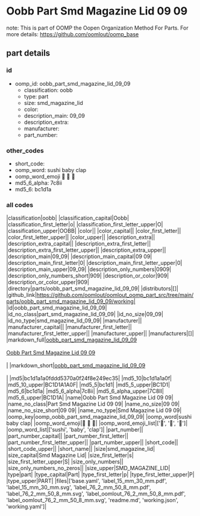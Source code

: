 # Oobb Part Smd Magazine Lid 09 09  

note: This is part of OOMP the Oopen Organization Method For Parts. For more details: https://github.com/oomlout/oomp_base

##  part details





### id
* oomp_id: oobb_part_smd_magazine_lid_09_09
  * classification: oobb
  * type: part
  * size: smd_magazine_lid
  * color: 
  * description_main: 09_09
  * description_extra: 
  * manufacturer: 
  * part_number: 

### other_codes
* short_code: 
* oomp_word: sushi baby clap
* oomp_word_emoji :sushi: :baby: :clap:
* md5_6_alpha: 7c8ii
* md5_6: bc1d1a

### all codes 
|classification|oobb|
|classification_capital|Oobb|
|classification_first_letter|o|
|classification_first_letter_upper|O|
|classification_upper|OOBB|
|color||
|color_capital||
|color_first_letter||
|color_first_letter_upper||
|color_upper||
|description_extra||
|description_extra_capital||
|description_extra_first_letter||
|description_extra_first_letter_upper||
|description_extra_upper||
|description_main|09_09|
|description_main_capital|09 09|
|description_main_first_letter|0|
|description_main_first_letter_upper|0|
|description_main_upper|09_09|
|description_only_numbers|0909|
|description_only_numbers_short|909|
|description_or_color|909|
|description_or_color_upper|909|
|directory|parts/oobb_part_smd_magazine_lid_09_09|
|distributors|[]|
|github_link|https://github.com/oomlout/oomlout_oomp_part_src/tree/main/parts/oobb_part_smd_magazine_lid_09_09/working|
|id|oobb_part_smd_magazine_lid_09_09|
|id_no_class|part_smd_magazine_lid_09_09|
|id_no_size|09_09|
|id_no_type|smd_magazine_lid_09_09|
|manufacturer||
|manufacturer_capital||
|manufacturer_first_letter||
|manufacturer_first_letter_upper||
|manufacturer_upper||
|manufacturers|[]|
|markdown_full|[oobb_part_smd_magazine_lid_09_09](https://github.com/oomlout/oomlout_oomp_part_src/tree/main/parts/oobb_part_smd_magazine_lid_09_09/working)<br>[](https://github.com/oomlout/oomlout_oomp_part_src/tree/main/parts/oobb_part_smd_magazine_lid_09_09/working)<br>[Oobb Part Smd Magazine Lid 09 09](https://github.com/oomlout/oomlout_oomp_part_src/tree/main/parts/oobb_part_smd_magazine_lid_09_09/working)<br><br>|
|markdown_short|[oobb_part_smd_magazine_lid_09_09](https://github.com/oomlout/oomlout_oomp_part_src/tree/main/parts/oobb_part_smd_magazine_lid_09_09/working)<br><br>|
|md5|bc1d1a1a0fddd5370a0f24f8e249ec35|
|md5_10|bc1d1a1a0f|
|md5_10_upper|BC1D1A1A0F|
|md5_5|bc1d1|
|md5_5_upper|BC1D1|
|md5_6|bc1d1a|
|md5_6_alpha|7c8ii|
|md5_6_alpha_upper|7C8II|
|md5_6_upper|BC1D1A|
|name|Oobb Part Smd Magazine Lid 09 09|
|name_no_class|Part Smd Magazine Lid 09 09|
|name_no_size|09 09|
|name_no_size_short|09 09|
|name_no_type|Smd Magazine Lid 09 09|
|oomp_key|oomp_oobb_part_smd_magazine_lid_09_09|
|oomp_word|sushi baby clap|
|oomp_word_emoji|:sushi: :baby: :clap:|
|oomp_word_emoji_list|[':sushi:', ':baby:', ':clap:']|
|oomp_word_list|['sushi', 'baby', 'clap']|
|part_number||
|part_number_capital||
|part_number_first_letter||
|part_number_first_letter_upper||
|part_number_upper||
|short_code||
|short_code_upper||
|short_name||
|size|smd_magazine_lid|
|size_capital|Smd Magazine Lid|
|size_first_letter|s|
|size_first_letter_upper|S|
|size_only_numbers||
|size_only_numbers_no_zeros||
|size_upper|SMD_MAGAZINE_LID|
|type|part|
|type_capital|Part|
|type_first_letter|p|
|type_first_letter_upper|P|
|type_upper|PART|
|files|['base.yaml', 'label_15_mm_30_mm.pdf', 'label_15_mm_30_mm.svg', 'label_76_2_mm_50_8_mm.pdf', 'label_76_2_mm_50_8_mm.svg', 'label_oomlout_76_2_mm_50_8_mm.pdf', 'label_oomlout_76_2_mm_50_8_mm.svg', 'readme.md', 'working.json', 'working.yaml']|
